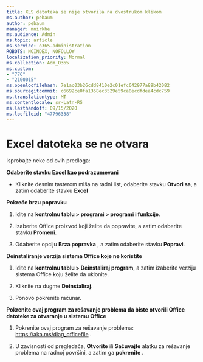 ```yaml
---
title: XLS datoteka se nije otvorila na dvostrukom klikom
ms.author: pebaum
author: pebaum
manager: mnirkhe
ms.audience: Admin
ms.topic: article
ms.service: o365-administration
ROBOTS: NOINDEX, NOFOLLOW
localization_priority: Normal
ms.collection: Adm_O365
ms.custom:
- "776"
- "2100015"
ms.openlocfilehash: 7e1ac03b26cdd8410e2c01efc642977a89b42082
ms.sourcegitcommit: c6692ce0fa1358ec3529e59ca0ecdfdea4cdc759
ms.translationtype: MT
ms.contentlocale: sr-Latn-RS
ms.lasthandoff: 09/15/2020
ms.locfileid: "47796338"
---
```

# <a name="excel-file-doesnt-open"></a>Excel datoteka se ne otvara

Isprobajte neke od ovih predloga:

**Odaberite stavku Excel kao podrazumevani**

* Kliknite desnim tasterom miša na radni list, odaberite stavku **Otvori sa**, a zatim odaberite stavku **Excel**

**Pokreće brzu popravku**

1. Idite na **kontrolnu tablu > programi > programi i funkcije**.

2. Izaberite Office proizvod koji želite da popravite, a zatim odaberite stavku **Promeni**.

3. Odaberite opciju **Brza popravka** , a zatim odaberite stavku **Popravi**.

**Deinstaliranje verzija sistema Office koje ne koristite**

1. Idite na **kontrolnu tablu > Deinstaliraj program**, a zatim izaberite verziju sistema Office koju želite da uklonite.

2. Kliknite na dugme **Deinstaliraj**.

3. Ponovo pokrenite računar.

**Pokrenite ovaj program za rešavanje problema da biste otvorili Office datoteke za otvaranje u sistemu Office**

1. Pokrenite ovaj program za rešavanje problema: https://aka.ms/diag_officefile .

2. U zavisnosti od pregledača, **Otvorite** ili **Sačuvajte** alatku za rešavanje problema na radnoj površini, a zatim ga **pokrenite** .
